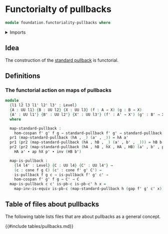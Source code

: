 # Functorialty of pullbacks

```agda
module foundation.functoriality-pullbacks where
```

<details><summary>Imports</summary>

```agda
open import foundation.action-on-identifications-functions
open import foundation.cones-over-cospans
open import foundation.dependent-pair-types
open import foundation.equality-cartesian-product-types
open import foundation.functoriality-cartesian-product-types
open import foundation.functoriality-fibers-of-maps
open import foundation.identity-types
open import foundation.morphisms-cospans
open import foundation.structure-identity-principle
open import foundation.type-arithmetic-dependent-pair-types
open import foundation.type-theoretic-principle-of-choice
open import foundation.universe-levels

open import foundation-core.cartesian-product-types
open import foundation-core.diagonal-maps-of-types
open import foundation-core.equality-dependent-pair-types
open import foundation-core.equivalences
open import foundation-core.fibers-of-maps
open import foundation-core.function-types
open import foundation-core.functoriality-dependent-pair-types
open import foundation-core.homotopies
open import foundation-core.pullbacks
open import foundation-core.universal-property-pullbacks
```

</details>

## Idea

The construction of the [standard pullback](foundation-core.pullbacks.md) is
functorial.

## Definitions

### The functorial action on maps of pullbacks

```agda
module _
  {l1 l2 l3 l1' l2' l3' : Level}
  {A : UU l1} {B : UU l2} {X : UU l3} (f : A → X) (g : B → X)
  {A' : UU l1'} {B' : UU l2'} {X' : UU l3'} (f' : A' → X') (g' : B' → X')
  where

  map-standard-pullback :
    hom-cospan f' g' f g → standard-pullback f' g' → standard-pullback f g
  pr1 (map-standard-pullback (hA , _) (a' , _)) = hA a'
  pr1 (pr2 (map-standard-pullback (hA , hB , _) (a' , b' , _))) = hB b'
  pr2 (pr2 (map-standard-pullback (hA , hB , hX , HA , HB) (a' , b' , p'))) =
    HA a' ∙ ap hX p' ∙ inv (HB b')

  map-is-pullback :
    {l4 l4' : Level} {C : UU l4} {C' : UU l4'} →
    (c : cone f g C) (c' : cone f' g' C') →
    is-pullback f g c → is-pullback f' g' c' →
    hom-cospan f' g' f g → C' → C
  map-is-pullback c c' is-pb-c is-pb-c' h x =
    map-inv-is-equiv is-pb-c (map-standard-pullback h (gap f' g' c' x))
```

## Table of files about pullbacks

The following table lists files that are about pullbacks as a general concept.

{{#include tables/pullbacks.md}}
